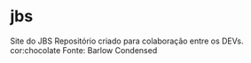 # jbs
Site do JBS
Repositório criado para colaboração entre os DEVs.
cor:chocolate
Fonte: Barlow Condensed
